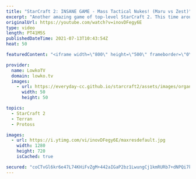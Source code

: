```yaml
---
title: "StarCraft 2: INSANE GAME - Mass Tactical Nukes! (Maru vs Zest)"
excerpt: "Another amazing game of top-level StarCraft 2. This time around it is time for a Terran versus Protoss that goes to the late game. Mass Gateway, Command Center, Sky Toss, Sky Terran and Tactical Nukes are all part of this epic match.  Zest vs Dark: https://youtu.be/mUG5ryGpiV8  Support my work on Patreon:"
originalUrl: https://youtube.com/watch?v=inovDFegy6E
type: video
length: PT41M5S
publishedDateTime: 2021-07-13T10:43:54Z
heat: 50

featuredContent: "<iframe width=\"800\" height=\"500\" frameborder=\"0\" src=\"https://www.youtube.com/embed/inovDFegy6E\" allow=\"accelerometer; autoplay; encrypted-media; gyroscope; picture-in-picture\" allowfullscreen></iframe>"

provider:
  name: LowkoTV
  domain: lowko.tv
  images:
    - url: https://everyday-cc.github.io/starcraft2/assets/images/organizations/lowko.tv-50x50.jpg
      width: 50
      height: 50

topics:
  - StarCraft 2
  - Terran
  - Protoss

images:
  - url: https://i.ytimg.com/vi/inovDFegy6E/maxresdefault.jpg
    width: 1280
    height: 720
    isCached: true

secured: "coCTvGl6kr6e47L74KHiFvZgM+442aIGaP2bz1LwungCj1kmRURb7+dNPQi7kv2v1cZHd7g0HyVkExsWHNQ2CGt3PeL7NULKmzwjD7AN0apX/HohV0g51/iyfZoaR/V0ha857+O+ilOxfB1lUHJTRL7gqsigEH+eUP5JBOSOi5wrsFc4HDWQPK6qofmtdHmshPsEoHH2eI+8TDUqz0QZ0XsTR+RnMQ7Q8UsyXLmi2COhXnW4LOjmydHbC9k7mZhTMGgQVe8P+lPdPSOgzobyGu3scbBnAQmOw8uUr2kFJUwfCJ585RKkdRece+zh8vwGwfZCVeTunaY2Hi7Ch5EnjlHuQCQTPzJNyjcg4iS+Ao6luiBBHocyt++bS7NkZVNYx32yVWcNhexrcGfRlSYYxAO+BWL8Xy9cdmro72KE1DQYKQXDg5zUqhJm4ITmvKRH;mAUSqN5MRq40Mqr32+83iA=="
---
```


